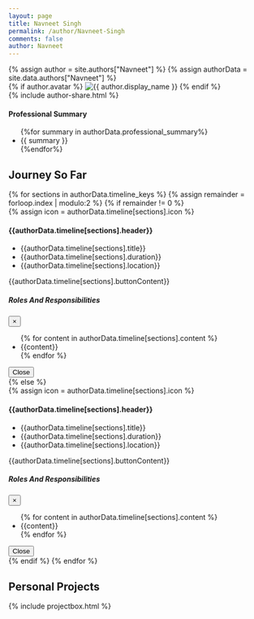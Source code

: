 ```yaml
---
layout: page
title: Navneet Singh
permalink: /author/Navneet-Singh
comments: false
author: Navneet
---
```


<div class="row justify-content-between">
<div class="col">
        {% assign author = site.authors["Navneet"] %}
        {% assign authorData = site.data.authors["Navneet"] %}
        <div class="flex-first flex-md-unordered">
            <div class="mainheading">
                <!-- Author Box -->
                <div class="row post-top-meta">
                    <div class="col-xs-12 col-md-3 col-lg-2 text-center text-md-left mb-4 mb-md-0">
                        {% if author.avatar %}
                        <img class="navneet-photo" src="{{site.baseurl}}/{{ author.avatar }}" alt="{{ author.display_name }}">
                        {% endif %}
                    </div>
                    <div class="col-xs-12 col-md-9 col-lg-10 text-center text-md-left">
                        <div class="col-lg-1 col-md-1" style="display:inline-block">
                            {% include author-share.html %}
                        </div>
                        <div class="col-lg-10 col-md-10 author-summary lead">
                            <h4>Professional Summary</h4>
                        <div class="row">
                            <ul>
                            {%for summary in authorData.professional_summary%}
                            <li>{{ summary }}</li>
                            {%endfor%}
                            </ul>
                        </div>
                    </div>
                </div>
                <!-- outside author box -->
            </div>
            <!-- outside main heading -->
            <!-- timeline starts here -->
            <div class="row">
                <div class="col-12 section-title">
                <section class="timeline-parent">
                <h2><span>Journey So Far</span></h2>
                </section>
                </div>
                <div class="row section-width">
                <div class="container">
                <div id="timeline">
                    {% for sections in authorData.timeline_keys %}
                    {% assign remainder = forloop.index | modulo:2 %}
                    {% if remainder != 0 %}
                    <div class="timeline-item">
                        <div class="timeline-icon">
                        <!-- code for icon from config -->
                        {% assign icon = authorData.timeline[sections].icon %}
                        <i class="author-icon fas {{icon}}"></i>
                        </div>
                        <div class="timeline-content">
                            <h4>{{authorData.timeline[sections].header}}</h4>
                            <div>
                            <ul class="timeline-content-left">
                                <li>{{authorData.timeline[sections].title}}</li>
                                <li>{{authorData.timeline[sections].duration}}</li>
                                <li>{{authorData.timeline[sections].location}}</li>
                            </ul>  
                            </div>                          
                            <div class="btn btn-outline-timeline" onclick="showModal('{{sections}}')">{{authorData.timeline[sections].buttonContent}}</div>                            
                        </div>
                    </div>
                      <!-- Modal -->
                    <div class="modal" id="{{sections}}" tabindex="-1" role="dialog">
                    <div class="modal-dialog" role="document">
                        <div class="modal-content">
                        <div class="modal-header">
                            <h5 class="modal-title">Roles And Responsibilities</h5>
                            <button type="button" class="close" data-dismiss="modal" aria-label="Close">
                            <span aria-hidden="true">&times;</span>
                            </button>
                        </div>
                        <div class="modal-body">
                            <ul>
                            {% for content in authorData.timeline[sections].content %}
                            <li>{{content}}</li>
                            {% endfor %}
                            </ul>
                        </div>
                        <div class="modal-footer">
                            <button type="button" class="btn btn-secondary" data-dismiss="modal">Close</button>
                        </div>
                        </div>
                    </div>
                    </div>
                    <!-- modal ends here -->
                    {% else %}
                    <div class="timeline-item">
                        <div class="timeline-icon"> 
                        {% assign icon = authorData.timeline[sections].icon %}
                        <i class="author-icon fas {{icon}}"></i>                           
                        </div>
                        <div class="timeline-content right">
                        <h4>{{authorData.timeline[sections].header}}</h4>
                        <div>
                        <ul class="timeline-content-left">
                                <li>{{authorData.timeline[sections].title}}</li>
                                <li>{{authorData.timeline[sections].duration}}</li>
                                <li>{{authorData.timeline[sections].location}}</li>
                        </ul>                   
                        </div>         
                        <div class="btn btn-outline-timeline" onclick="showModal('{{sections}}')">{{authorData.timeline[sections].buttonContent}}</div>
                        </div>
                    </div>
                    <!-- Modal -->
                    <div class="modal" id="{{sections}}" tabindex="-1" role="dialog">
                    <div class="modal-dialog" role="document">
                        <div class="modal-content">
                        <div class="modal-header">
                            <h5 class="modal-title">Roles And Responsibilities</h5>
                            <button type="button" class="close" data-dismiss="modal" aria-label="Close">
                            <span aria-hidden="true">&times;</span>
                            </button>
                        </div>
                        <div class="modal-body">
                            <ul>
                            {% for content in authorData.timeline[sections].content %}
                            <li>{{content}}</li>
                            {% endfor %}
                            </ul>
                        </div>
                        <div class="modal-footer">
                            <button type="button" class="btn btn-secondary" data-dismiss="modal">Close</button>
                        </div>
                        </div>
                    </div>
                    </div>
                    <!-- modal ends here -->
                    {% endif %}
                    {% endfor %}
                    <!-- right side of the timeline item -->
                </div>
            </div>
            </div>
            </div>
            <!-- timeline ends here -->
            <div class="row">
                <div class="col-12 section-title">
                    <section class="">
                        <h2><span>Personal Projects</span></h2>
                    </section>
                    <section>
                    {% include projectbox.html %}
                    </section>
                </div>
            </div>
            </div>
        </div>
</div>
</div>
